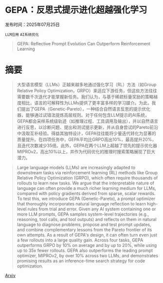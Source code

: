 # GEPA：反思式提示进化超越强化学习

发布时间：2025年07月25日

`LLM应用` `AI系统优化`

> GEPA: Reflective Prompt Evolution Can Outperform Reinforcement Learning

# 摘要

> 大型语言模型（LLMs）正越来越多地通过强化学习（RL）方法（如Group Relative Policy Optimization，GRPO）来适应下游任务，但这些方法往往需要数千次迭代才能掌握新任务。我们认为，与基于稀疏标量奖励的策略梯度相比，语言的可解释性为LLMs提供了更丰富多样的学习媒介。为此，我们提出了GEPA（Genetic-Pareto），一种结合自然语言反思的提示优化器，能够通过试错法提炼高层规则。对于任何包含LLM提示的AI系统，GEPA都会采样系统级轨迹（如推理过程、工具调用及输出），并以自然语言进行反思，以诊断问题、提出和测试提示更新，并从自身尝试的Pareto前沿中汲取互补经验。得益其独特设计，GEPA往往能将少量迭代转化为显著的质量提升。在四项任务中，GEPA平均比GRPO高出10%，最高提升20%，且迭代次数减少35倍。此外，GEPA在两个LLM上超越了领先的提示优化器MIPROv2，高出10%以上，并作为代码优化的推理时搜索策略展现了巨大潜力。

> Large language models (LLMs) are increasingly adapted to downstream tasks via reinforcement learning (RL) methods like Group Relative Policy Optimization (GRPO), which often require thousands of rollouts to learn new tasks. We argue that the interpretable nature of language can often provide a much richer learning medium for LLMs, compared with policy gradients derived from sparse, scalar rewards. To test this, we introduce GEPA (Genetic-Pareto), a prompt optimizer that thoroughly incorporates natural language reflection to learn high-level rules from trial and error. Given any AI system containing one or more LLM prompts, GEPA samples system-level trajectories (e.g., reasoning, tool calls, and tool outputs) and reflects on them in natural language to diagnose problems, propose and test prompt updates, and combine complementary lessons from the Pareto frontier of its own attempts. As a result of GEPA's design, it can often turn even just a few rollouts into a large quality gain. Across four tasks, GEPA outperforms GRPO by 10% on average and by up to 20%, while using up to 35x fewer rollouts. GEPA also outperforms the leading prompt optimizer, MIPROv2, by over 10% across two LLMs, and demonstrates promising results as an inference-time search strategy for code optimization.

[Arxiv](https://arxiv.org/abs/2507.19457)